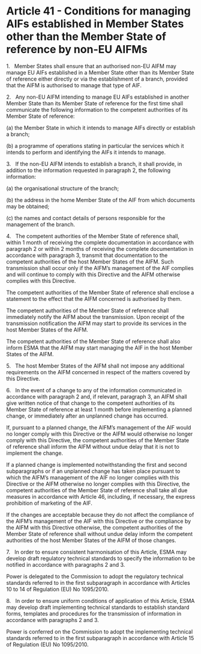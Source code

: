 # Article 41 - Conditions for managing AIFs established in Member States other than the Member State of reference by non-EU AIFMs


1.   Member States shall ensure that an authorised non-EU AIFM may manage EU AIFs established in a Member State other than its Member State of reference either directly or via the establishment of a branch, provided that the AIFM is authorised to manage that type of AIF.

2.   Any non-EU AIFM intending to manage EU AIFs established in another Member State than its Member State of reference for the first time shall communicate the following information to the competent authorities of its Member State of reference:

(a) the Member State in which it intends to manage AIFs directly or establish a branch;

(b) a programme of operations stating in particular the services which it intends to perform and identifying the AIFs it intends to manage.

3.   If the non-EU AIFM intends to establish a branch, it shall provide, in addition to the information requested in paragraph 2, the following information:

(a) the organisational structure of the branch;

(b) the address in the home Member State of the AIF from which documents may be obtained;

(c) the names and contact details of persons responsible for the management of the branch.

4.   The competent authorities of the Member State of reference shall, within 1 month of receiving the complete documentation in accordance with paragraph 2 or within 2 months of receiving the complete documentation in accordance with paragraph 3, transmit that documentation to the competent authorities of the host Member States of the AIFM. Such transmission shall occur only if the AIFM’s management of the AIF complies and will continue to comply with this Directive and the AIFM otherwise complies with this Directive.

The competent authorities of the Member State of reference shall enclose a statement to the effect that the AIFM concerned is authorised by them.

The competent authorities of the Member State of reference shall immediately notify the AIFM about the transmission. Upon receipt of the transmission notification the AIFM may start to provide its services in the host Member States of the AIFM.

The competent authorities of the Member State of reference shall also inform ESMA that the AIFM may start managing the AIF in the host Member States of the AIFM.

5.   The host Member States of the AIFM shall not impose any additional requirements on the AIFM concerned in respect of the matters covered by this Directive.

6.   In the event of a change to any of the information communicated in accordance with paragraph 2 and, if relevant, paragraph 3, an AIFM shall give written notice of that change to the competent authorities of its Member State of reference at least 1 month before implementing a planned change, or immediately after an unplanned change has occurred.

If, pursuant to a planned change, the AIFM’s management of the AIF would no longer comply with this Directive or the AIFM would otherwise no longer comply with this Directive, the competent authorities of the Member State of reference shall inform the AIFM without undue delay that it is not to implement the change.

If a planned change is implemented notwithstanding the first and second subparagraphs or if an unplanned change has taken place pursuant to which the AIFM’s management of the AIF no longer complies with this Directive or the AIFM otherwise no longer complies with this Directive, the competent authorities of the Member State of reference shall take all due measures in accordance with Article 46, including, if necessary, the express prohibition of marketing of the AIF.

If the changes are acceptable because they do not affect the compliance of the AIFM’s management of the AIF with this Directive or the compliance by the AIFM with this Directive otherwise, the competent authorities of the Member State of reference shall without undue delay inform the competent authorities of the host Member States of the AIFM of those changes.

7.   In order to ensure consistent harmonisation of this Article, ESMA may develop draft regulatory technical standards to specify the information to be notified in accordance with paragraphs 2 and 3.

Power is delegated to the Commission to adopt the regulatory technical standards referred to in the first subparagraph in accordance with Articles 10 to 14 of Regulation (EU) No 1095/2010.

8.   In order to ensure uniform conditions of application of this Article, ESMA may develop draft implementing technical standards to establish standard forms, templates and procedures for the transmission of information in accordance with paragraphs 2 and 3.

Power is conferred on the Commission to adopt the implementing technical standards referred to in the first subparagraph in accordance with Article 15 of Regulation (EU) No 1095/2010.
